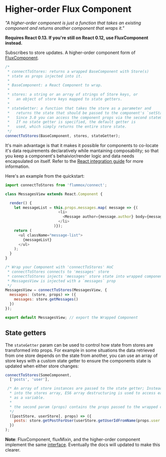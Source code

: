 Higher-order Flux Component
===========================

*"A higher-order component is just a function that takes an existing component and returns another component that wraps it."*

**Requires React 0.13. If you're still on React 0.12, use FluxComponent instead.**

Subscribes to store updates. A higher-order component form of [FluxComponent](fluxcomponent.md).

```js
/*
 * connectToStores: returns a wrapped BaseComponent with Store(s)
 * state as props injected into it.
 *
 * BaseComponent: a React Component to wrap.
 *
 * stores: a string or an array of strings of Store keys, or
 *   an object of store keys mapped to state getters.
 *
 * stateGetter: a function that takes the store as a parameter and
 *   returns the state that should be passed to the component's `setState()`.
 *   Since 3.0 you can access the component props via the second stateGetter parameter.
 *   If no state getter is specified, the default getter is
 *   used, which simply returns the entire store state.
 */
connectToStores(BaseComponent, stores, stateGetter);
```

It's main advantage is that it makes it possible for components to co-locate it's data requirements declaratively while mantaining composability; so that you keep a component's behaivior/render logic and data needs encapsulated on itself. Refer to the [React integration guide](../guides/react-integration.md) for more information.

Here's an example from the quickstart:

```js
import connectToStores from 'flummox/connect';

class MessagesView extends React.Component {

  render() {
    let messageList = this.props.messages.map( message => {(
                        <li>
                          <Message author={message.author} body={message.body} key={message.id} />
                        </li>
                      )});
    return (
      <ul className="message-list">
        {messageList}
      </ul>
    );
  }
}

/* Wrap your Component with 'connectToStores' HoC
 * connectToStores connects to 'messages' store
 * connectToStores injects 'messages' store state into wrapped component(s) props
 * MessagesView is injected with a `messages` prop
 */
MessagesView = connectToStores(MessagesView, {
  messages: (store, props) => ({
    messages: store.getMessages()
  })
});

export default MessagesView; // export the Wrapped Component
```

State getters
-------------
The `stateGetter` param can be used to control how state from stores are transformed into props. For example in some situations the data retrieved from one store depends on the state from another, you can use an array of store keys with a custom state getter to ensure the components state is updated when either store changes:

```js
connectToStores(SomeComponent,
  ['posts', 'user'],

 /* An array of store instances are passed to the state getter; Instead of indexing
  * into the stores array, ES6 array destructuring is used to access each store
  * as a variable.
  *
  * the second param (props) contains the props passed to the wrapped component
  */
  ([postStore, userStore], props) => ({
    posts: store.getPostForUser(userStore.getUserIdFromName(props.user.name))
  })
);
```

**Note**: FluxComponent, fluxMixin, and the higher-order component implement the same [interface](https://github.com/acdlite/flummox/blob/master/src/addons/reactComponentMethods.js). Eventually the docs will updated to make this clearer.
